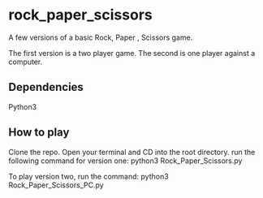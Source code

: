 # rock_paper_scissors

A few versions of a basic Rock, Paper , Scissors game. 

The first version is a two player game. The second is one player against a computer.

## Dependencies
Python3

## How to play
Clone the repo. Open your terminal and CD into the root directory. run the following command for version one: python3 Rock_Paper_Scissors.py

To play version two, run the command: python3 Rock_Paper_Scissors_PC.py

